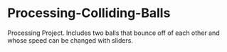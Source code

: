 # Processing-Colliding-Balls
Processing Project. Includes two balls that bounce off of each other and whose speed can be changed with sliders.

